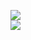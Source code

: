 [![](https://img.shields.io/badge/Made%20With-Github%20Spray-lightgrey.svg?style=for-the-badge&logo=github)](https://github.com/Annihil/github-spray#5737)  
[![](https://i.imgur.com/2DrTn0Z.gif)](https://github.com/Annihil/github-spray)